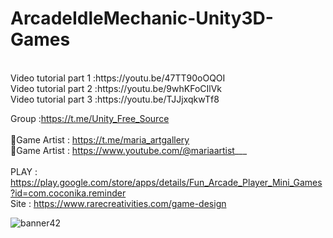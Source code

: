 # ArcadeIdleMechanic-Unity3D-Games

<br />
Video tutorial part 1 :https://youtu.be/47TT90oOQOI<br />
Video tutorial part 2 :https://youtu.be/9whKFoCIlVk<br />
Video tutorial part 3 :https://youtu.be/TJJjxqkwTf8<br />

Group :https://t.me/Unity_Free_Source<br /><br />
🎨Game Artist : https://t.me/maria_artgallery<br />
🎨Game Artist : https://www.youtube.com/@mariaartist___  <br /><br />
PLAY : https://play.google.com/store/apps/details/Fun_Arcade_Player_Mini_Games?id=com.coconika.reminder<br />
Site : https://www.rarecreativities.com/game-design <br />

![banner42](https://user-images.githubusercontent.com/83016119/215592327-5c9a02b5-2f1a-486a-a173-f5c775ed432f.png)

